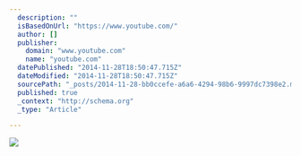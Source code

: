 ```yaml
---
  description: ""
  isBasedOnUrl: "https://www.youtube.com/"
  author: []
  publisher: 
    domain: "www.youtube.com"
    name: "youtube.com"
  datePublished: "2014-11-28T18:50:47.715Z"
  dateModified: "2014-11-28T18:50:47.715Z"
  sourcePath: "_posts/2014-11-28-bb0ccefe-a6a6-4294-98b6-9997dc7398e2.md"
  published: true
  _context: "http://schema.org"
  _type: "Article"

---
```

![](https://i.ytimg.com/vi_webp/kQuyC3eLgVA/mqdefault.webp)
